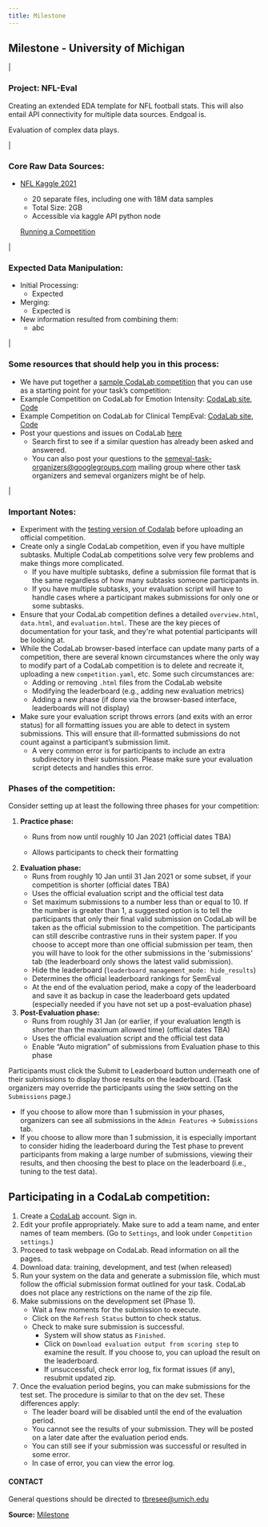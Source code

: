 ```yaml
---
title: Milestone
---
```



## Milestone - University of Michigan

|

### Project: NFL-Eval

Creating an extended EDA template for NFL football stats.  This will also entail API connectivity for multiple data sources.  Endgoal is.  

Evaluation of complex data plays. 


|


### Core Raw Data Sources:
 - [NFL Kaggle 2021](https://www.kaggle.com/c/nfl-big-data-bowl-2021/data)
   - 20 separate files, including one with 18M data samples
   - Total Size:  2GB
   - Accessible via kaggle API python node 

   [Running a Competition](https://github.com/codalab/codalab-competitions/wiki/User_Running-a-Competition)


|


### Expected Data Manipulation:
 - Initial Processing:
   - Expected 
- Merging:
   - Expected is 
- New information resulted from combining them:
   - abc 


|




### Some resources that should help you in this process:
 - We have put together a [sample CodaLab competition](https://github.com/bethard/semeval-codalab) that you can use as a starting point for your task’s competition: 
 - Example Competition on CodaLab for Emotion Intensity: [CodaLab site](https://competitions.codalab.org/competitions/16380), [Code](https://github.com/felipebravom/EmoInt/tree/master/codalab)
 - Example Competition on CodaLab for Clinical TempEval: [CodaLab site](https://competitions.codalab.org/competitions/15621), [Code](https://github.com/bethard/clinical-tempeval)
 - Post your questions and issues on CodaLab [here](https://github.com/codalab/codalab-competitions/issues)
   - Search first to see if a similar question has already been asked and answered.
   - You can also post your questions to the semeval-task-organizers@googlegroups.com mailing group where other task organizers and semeval organizers might be of help.

|

### Important Notes:
 - Experiment with the [testing version of Codalab](https://competitions-test.codalab.org/) before uploading an official competition.
 - Create only a single CodaLab competition, even if you have multiple subtasks. Multiple CodaLab competitions solve very few problems and make things more complicated.
   - If you have multiple subtasks, define a submission file format that is the same regardless of how many subtasks someone participants in.
   - If you have multiple subtasks, your evaluation script will have to handle cases where a participant makes submissions for only one or some subtasks.
 - Ensure that your CodaLab competition defines a detailed `overview.html`, `data.html`, and `evaluation.html`. These are the key pieces of documentation for your task, and they're what potential participants will be looking at.
 - While the CodaLab browser-based interface can update many parts of a competition, there are several known circumstances where the only way to modify part of a CodaLab competition is to delete and recreate it, uploading a new `competition.yaml`, etc. Some such circumstances are:
   - Adding or removing `.html` files from the CodaLab website
   - Modifying the leaderboard (e.g., adding new evaluation metrics)
   - Adding a new phase (if done via the browser-based interface, leaderboards will not display)
 - Make sure your evaluation script throws errors (and exits with an error status) for all formatting issues you are able to detect in system submissions. This will ensure that ill-formatted submissions do not count against a participant’s submission limit.
   - A very common error is for participants to include an extra subdirectory in their submission. Please make sure your evaluation script detects and handles this error.
 
### Phases of the competition:

Consider setting up at least the following three phases for your competition:
1. **Practice phase:**
   - Runs from now until roughly 10 Jan 2021 (official dates TBA)

   - Allows participants to check their formatting
2. **Evaluation phase:**
   - Runs from roughly 10 Jan until 31 Jan 2021 or some subset, if your competition is shorter (official dates TBA)
   - Uses the official evaluation script and the official test data
   - Set maximum submissions to a number less than or equal to 10. If the number is greater than 1, a suggested option is to tell the participants that only their final valid submission on CodaLab will be taken as the official submission to the competition. The participants can still describe contrastive runs in their system paper. If you choose to accept more than one official submission per team, then you will have to look for the other submissions in the 'submissions' tab (the leaderboard only shows the latest valid submission).
   - Hide the leaderboard (`leaderboard_management_mode: hide_results`)
   - Determines the official leaderboard rankings for SemEval
   - At the end of the evaluation period, make a copy of the leaderboard and save it as backup in case the leaderboard gets updated (especially needed if you have not set up a post-evaluation phase)
3. **Post-Evaluation phase:**
   - Runs from roughly 31 Jan (or earlier, if your evaluation length is shorter than the maximum allowed time) (official dates TBA)
   - Uses the official evaluation script and the official test data
   - Enable “Auto migration” of submissions from Evaluation phase to this phase


Participants must click the Submit to Leaderboard button underneath one of their submissions to display those results on the leaderboard. (Task organizers may override the participants using the `SHOW` setting on the `Submissions` page.)
- If you choose to allow more than 1 submission in your phases, organizers can see all submissions in the `Admin Features` -> `Submissions` tab.
- If you choose to allow more than 1 submission, it is especially important to consider hiding the leaderboard during the Test phase to prevent participants from making a large number of submissions, viewing their results, and then choosing the best to place on the leaderboard (i.e., tuning to the test data).

## Participating in a CodaLab competition:
1. Create a [CodaLab](https://competitions.codalab.org/) account. Sign in.
2. Edit your profile appropriately. Make sure to add a team name, and enter names of team members. (Go to `Settings`, and look under `Competition settings`.)
3. Proceed to task webpage on CodaLab. Read information on all the pages.
4. Download data: training, development, and test (when released)
5. Run your system on the data and generate a submission file, which must follow the official submission format outlined for your task. CodaLab does not place any restrictions on the name of the zip file.
6. Make submissions on the development set (Phase 1).
   - Wait a few moments for the submission to execute.
   - Click on the `Refresh Status` button to check status.
   - Check to make sure submission is successful.
     - System will show status as `Finished`.
     - Click on `Download evaluation output from scoring step` to examine the result. If you choose to, you can upload the result on the leaderboard.
     - If unsuccessful, check error log, fix format issues (if any), resubmit updated zip.
7. Once the evaluation period begins, you can make submissions for the test set. The procedure is similar to that on the dev set. These differences apply:
   - The leader board will be disabled until the end of the evaluation period.
   - You cannot see the results of your submission. They will be posted on a later date after the evaluation period ends.
   - You can still see if your submission was successful or resulted in some error.
   - In case of error, you can view the error log.



#### CONTACT
General questions should be directed to <tbresee@umich.edu>



**Source:** [Milestone](https://tombresee.github.io/NFL/milestone)


